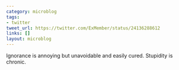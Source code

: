 ```yaml
---
category: microblog
tags:
- twitter
tweet_url: https://twitter.com/ExMember/status/24136288612
links: []
layout: microblog
---
```

Ignorance is annoying but unavoidable and easily cured. Stupidity is chronic.
